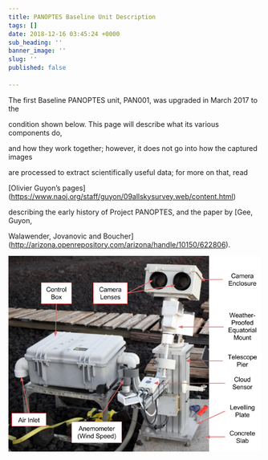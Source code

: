 ```yaml
---
title: PANOPTES Baseline Unit Description
tags: []
date: 2018-12-16 03:45:24 +0000
sub_heading: ''
banner_image: ''
slug: ''
published: false

---
```

    

The first Baseline PANOPTES unit, PAN001, was upgraded in March 2017 to the

condition shown below. This page will describe what its various components do,

and how they work together; however, it does not go into how the captured images

are processed to extract scientifically useful data; for more on that, read

\[Olivier Guyon’s pages\](https://www.naoj.org/staff/guyon/09allskysurvey.web/content.html)

describing the early history of Project PANOPTES, and the paper by \[Gee, Guyon,

Walawender, Jovanovic and Boucher\](http://arizona.openrepository.com/arizona/handle/10150/622806).

![PAN001 with labelled components.](/uploads/2018/12/16/pan001_with_labelled_components.png "PANOPTES Components")